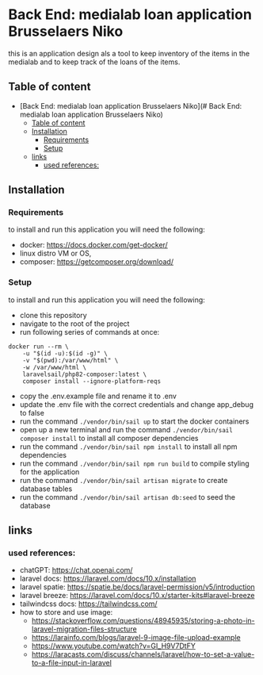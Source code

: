 # Back End: medialab loan application Brusselaers Niko

this is an application design als a tool to keep inventory of the items in the medialab and to keep track of the loans of the items.

## Table of content
- [Back End: medialab loan application Brusselaers Niko](# Back End: medialab loan application Brusselaers Niko)
  - [Table of content](#table-of-content)
  - [Installation](#installation)
    - [Requirements](#requirements)
    - [Setup](#setup)
  - [links](#links)
    - [used references:](#used-references)


## Installation
### Requirements
to install and run this application you will need the following:
  - docker: https://docs.docker.com/get-docker/
  - linux distro VM or OS,
  - composer: https://getcomposer.org/download/

### Setup
to install and run this application you will need the following:
  - clone this repository
  - navigate to the root of the project
  - run following series of commands at once:
```
docker run --rm \
    -u "$(id -u):$(id -g)" \
    -v "$(pwd):/var/www/html" \
    -w /var/www/html \
    laravelsail/php82-composer:latest \
    composer install --ignore-platform-reqs
```
- copy the .env.example file and rename it to .env
- update the .env file with the correct credentials and change app_debug to false
- run the command `./vendor/bin/sail up` to start the docker containers
- open up a new terminal and run the command `./vendor/bin/sail composer install` to install all composer dependencies
- run the command `./vendor/bin/sail npm install` to install all npm dependencies
- run the command `./vendor/bin/sail npm run build` to compile styling for the application
- run the command `./vendor/bin/sail artisan migrate` to create database tables
- run the command `./vendor/bin/sail artisan db:seed` to seed the database

## links

### used references:
- chatGPT: https://chat.openai.com/ 
- laravel docs: https://laravel.com/docs/10.x/installation
- laravel spatie: https://spatie.be/docs/laravel-permission/v5/introduction
- laravel breeze: https://laravel.com/docs/10.x/starter-kits#laravel-breeze
- tailwindcss docs: https://tailwindcss.com/
- how to store and use image: 
  - https://stackoverflow.com/questions/48945935/storing-a-photo-in-laravel-migration-files-structure
  - https://larainfo.com/blogs/laravel-9-image-file-upload-example
  - https://www.youtube.com/watch?v=GI_H9V7DtFY
  - https://laracasts.com/discuss/channels/laravel/how-to-set-a-value-to-a-file-input-in-laravel
